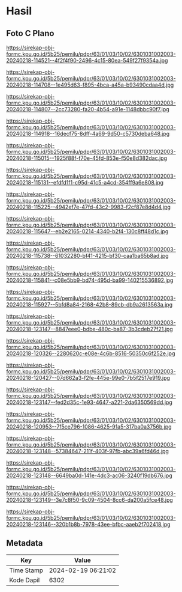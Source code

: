 # Hasil

## Foto C Plano

https://sirekap-obj-formc.kpu.go.id/5b25/pemilu/pdpr/63/01/03/10/02/6301031002003-20240218-114521--4f2f4f90-2496-4c15-80ea-549f27f9354a.jpg

https://sirekap-obj-formc.kpu.go.id/5b25/pemilu/pdpr/63/01/03/10/02/6301031002003-20240218-114708--1e495d63-f895-4bca-a45a-b93490cdaa4d.jpg

https://sirekap-obj-formc.kpu.go.id/5b25/pemilu/pdpr/63/01/03/10/02/6301031002003-20240218-114807--2cc73280-fa20-4b54-a91e-1148dbbc90f7.jpg

https://sirekap-obj-formc.kpu.go.id/5b25/pemilu/pdpr/63/01/03/10/02/6301031002003-20240218-114918--16decf75-8dff-4a69-9d50-c5730deba648.jpg

https://sirekap-obj-formc.kpu.go.id/5b25/pemilu/pdpr/63/01/03/10/02/6301031002003-20240218-115015--1925f88f-f70e-45fd-853e-f50e8d382dac.jpg

https://sirekap-obj-formc.kpu.go.id/5b25/pemilu/pdpr/63/01/03/10/02/6301031002003-20240218-115131--efdfd1f1-c95d-41c5-a4cd-354ff9a6e808.jpg

https://sirekap-obj-formc.kpu.go.id/5b25/pemilu/pdpr/63/01/03/10/02/6301031002003-20240218-115225--4942ef7e-47fd-43c2-9983-f2cf87e8d4d4.jpg

https://sirekap-obj-formc.kpu.go.id/5b25/pemilu/pdpr/63/01/03/10/02/6301031002003-20240218-115647--eb2e2165-0214-4340-b2f4-130c8ff48d1c.jpg

https://sirekap-obj-formc.kpu.go.id/5b25/pemilu/pdpr/63/01/03/10/02/6301031002003-20240218-115738--61032280-bf41-4215-bf30-caa1ba65b8ad.jpg

https://sirekap-obj-formc.kpu.go.id/5b25/pemilu/pdpr/63/01/03/10/02/6301031002003-20240218-115841--c08e5bb9-bd74-495d-ba99-140215536892.jpg

https://sirekap-obj-formc.kpu.go.id/5b25/pemilu/pdpr/63/01/03/10/02/6301031002003-20240218-115927--5bfd8a84-2168-42b8-89cb-db9a2613563a.jpg

https://sirekap-obj-formc.kpu.go.id/5b25/pemilu/pdpr/63/01/03/10/02/6301031002003-20240218-123147--8847eee0-bdbe-480c-ba87-3b3cdeb27f21.jpg

https://sirekap-obj-formc.kpu.go.id/5b25/pemilu/pdpr/63/01/03/10/02/6301031002003-20240218-120326--2280620c-e08e-4c6b-8516-50350c6f252e.jpg

https://sirekap-obj-formc.kpu.go.id/5b25/pemilu/pdpr/63/01/03/10/02/6301031002003-20240218-120427--07d662a3-f2fe-445e-99e0-7b5f2517e919.jpg

https://sirekap-obj-formc.kpu.go.id/5b25/pemilu/pdpr/63/01/03/10/02/6301031002003-20240218-123147--fed2d35c-1e93-4647-a221-2da6350569dd.jpg

https://sirekap-obj-formc.kpu.go.id/5b25/pemilu/pdpr/63/01/03/10/02/6301031002003-20240218-120953--7f5ce796-1086-4625-91a5-317ba0a3756b.jpg

https://sirekap-obj-formc.kpu.go.id/5b25/pemilu/pdpr/63/01/03/10/02/6301031002003-20240218-123148--57384647-211f-403f-97fb-abc39a6fd46d.jpg

https://sirekap-obj-formc.kpu.go.id/5b25/pemilu/pdpr/63/01/03/10/02/6301031002003-20240218-123148--6649ba0d-141e-4dc3-ac06-3240f19db676.jpg

https://sirekap-obj-formc.kpu.go.id/5b25/pemilu/pdpr/63/01/03/10/02/6301031002003-20240218-123149--3e7c8f50-9c09-4504-8cc6-da200a5fce48.jpg

https://sirekap-obj-formc.kpu.go.id/5b25/pemilu/pdpr/63/01/03/10/02/6301031002003-20240218-123146--320b1b8b-7978-43ee-bfbc-aaeb2f702418.jpg


## Metadata

| Key        | Value               |
| ---------- | ------------------- |
| Time Stamp | 2024-02-19 06:21:02 |
| Kode Dapil | 6302                |



